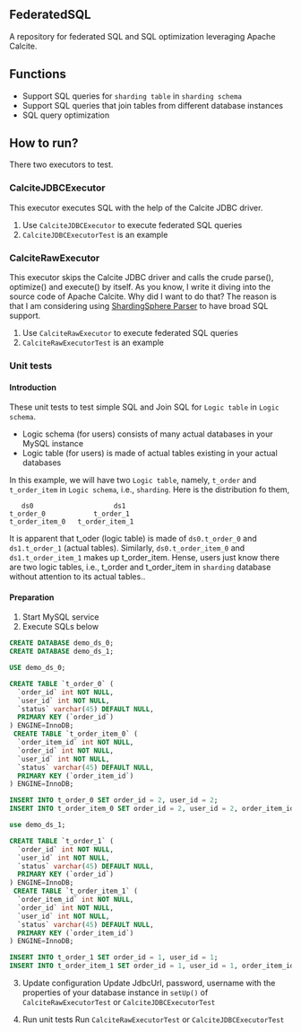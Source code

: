 
## FederatedSQL
A repository for federated SQL and SQL optimization leveraging Apache Calcite.

## Functions
- Support SQL queries for `sharding table` in `sharding schema`
- Support SQL queries that join tables from different database instances 
- SQL query optimization

## How to run?
There two executors to test.

### CalciteJDBCExecutor

This executor executes SQL with the help of the Calcite JDBC driver.
1. Use `CalciteJDBCExecutor` to execute federated SQL queries
2. `CalciteJDBCExecutorTest` is an example
    
### CalciteRawExecutor

This executor skips the Calcite JDBC driver and calls the crude parse(), optimize() and execute() by itself. As you know, I write it diving into the source code of Apache Calcite. Why did I want to do that? The reason is that I am considering using [ShardingSphere Parser](https://shardingsphere.apache.org/document/current/en/features/sharding/use-norms/parser/) to have broad SQL support.
1. Use `CalciteRawExecutor` to execute federated SQL queries
2. `CalciteRawExecutorTest` is an example

### Unit tests

#### Introduction
These unit tests to test simple SQL and Join SQL for `Logic table` in `Logic schema`.

- Logic schema (for users) consists of many actual databases in your MySQL instance
- Logic table (for users) is made of actual tables existing in your actual databases

In this example, we will have two `Logic table`, namely, `t_order` and `t_order_item` in `Logic schema`, i.e., `sharding`. Here is the distribution fo them,
```
   ds0                    ds1
t_order_0            t_order_1
t_order_item_0   t_order_item_1
```
It is apparent that t_oder (logic table) is made of `ds0.t_order_0` and `ds1.t_order_1` (actual tables). Similarly, `ds0.t_order_item_0` and `ds1.t_order_item_1` makes up t_order_item. Hense, users just know there are two logic tables, i.e., t_order and t_order_item in `sharding` database without attention to its actual tables..

#### Preparation
1. Start MySQL service
2. Execute SQLs below
```sql
CREATE DATABASE demo_ds_0;
CREATE DATABASE demo_ds_1;

USE demo_ds_0;

CREATE TABLE `t_order_0` (
  `order_id` int NOT NULL,
  `user_id` int NOT NULL,
  `status` varchar(45) DEFAULT NULL,
  PRIMARY KEY (`order_id`)
) ENGINE=InnoDB;
 CREATE TABLE `t_order_item_0` (
  `order_item_id` int NOT NULL,
  `order_id` int NOT NULL,
  `user_id` int NOT NULL,
  `status` varchar(45) DEFAULT NULL,
  PRIMARY KEY (`order_item_id`)
) ENGINE=InnoDB;

INSERT INTO t_order_0 SET order_id = 2, user_id = 2;
INSERT INTO t_order_item_0 SET order_id = 2, user_id = 2, order_item_id = 2;

use demo_ds_1;

CREATE TABLE `t_order_1` (
  `order_id` int NOT NULL,
  `user_id` int NOT NULL,
  `status` varchar(45) DEFAULT NULL,
  PRIMARY KEY (`order_id`)
) ENGINE=InnoDB;
 CREATE TABLE `t_order_item_1` (
  `order_item_id` int NOT NULL,
  `order_id` int NOT NULL,
  `user_id` int NOT NULL,
  `status` varchar(45) DEFAULT NULL,
  PRIMARY KEY (`order_item_id`)
) ENGINE=InnoDB;

INSERT INTO t_order_1 SET order_id = 1, user_id = 1;
INSERT INTO t_order_item_1 SET order_id = 1, user_id = 1, order_item_id = 1;
```
3. Update configuration
Update JdbcUrl, password, username with the properties of your database instance in `setUp()` of `CalciteRawExecutorTest` or `CalciteJDBCExecutorTest`

4. Run unit tests
Run `CalciteRawExecutorTest` or `CalciteJDBCExecutorTest`
